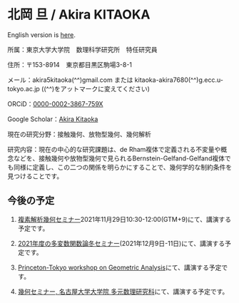 # 北岡 旦 / Akira KITAOKA

English version is [here](https://akira5kitaoka.github.io/Akira5Kitaoka-en.github.io/).


所属：東京大学大学院　数理科学研究所　特任研究員

住所：〒153-8914　東京都目黒区駒場3-8-1

メール：akira5kitaoka(^^)gmail.com または kitaoka-akira7680(^^)g.ecc.u-tokyo.ac.jp
((^^)をアットマークに変えてください)

ORCiD：[0000-0002-3867-759X](https://orcid.org/0000-0002-3867-759X)

Google Scholar：[Akira Kitaoka](https://scholar.google.com/citations?hl=ja&user=Cho6jckAAAAJ)

現在の研究分野：接触幾何、放物型幾何、幾何解析

研究内容：現在の中心的な研究課題は、de Rham複体で定義される不変量や概念などを、接触幾何や放物型幾何で見られるBernstein-Gelfand-Gelfand複体でも同様に定義し、この二つの関係を明らかにすることで、幾何学的な制約条件を見つけることです。


## 今後の予定

1. [複素解析幾何セミナー](https://www.ms.u-tokyo.ac.jp/seminar/geocomp/future.html)2021年11月29日10:30-12:00(GTM+9)にて、講演する予定です。

1. [2021年度の多変数関数論冬セミナー](https://www.comp.tmu.ac.jp/hisamoto/SCVwinter2021.html)(2021年12月9日-11日)にて、講演する予定です。

1. [Princeton-Tokyo workshop on Geometric Analysis](https://sites.google.com/view/princeton-tokyo-ga-2020)にて、講演する予定です。

1. [幾何セミナー, 名古屋大学大学院 多元数理研究科](https://sites.google.com/site/geometryseminarnagoya/)にて、講演する予定です。
